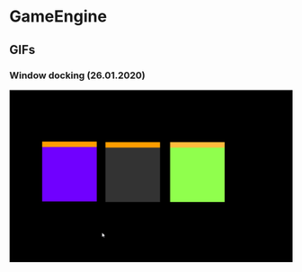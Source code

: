 # GameEngine
## GIFs
### Window docking (26.01.2020)
![Window Docking (26.01.2020)](gifs/window_docking_26_01_2020.gif)
